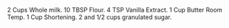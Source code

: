 2 Cups Whole milk.
10 TBSP Flour.
4 TSP Vanilla Extract.
1 Cup Butter Room Temp.
1 Cup Shortening.
2 and 1/2 cups granulated sugar.